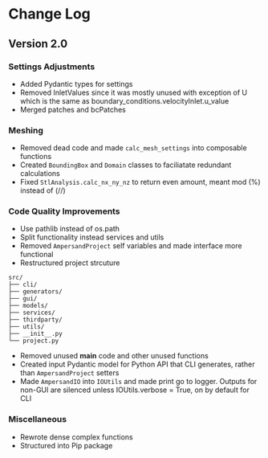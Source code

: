 # Change Log

## Version 2.0

### Settings Adjustments
* Added Pydantic types for settings
* Removed InletValues since it was mostly unused with exception of U which is the same as boundary_conditions.velocityInlet.u_value
* Merged patches and bcPatches

### Meshing
* Removed dead code and made `calc_mesh_settings` into composable functions
* Created `BoundingBox` and `Domain` classes to faciliatate redundant calculations
* Fixed `StlAnalysis.calc_nx_ny_nz` to return even amount, meant mod (%) instead of (//)

### Code Quality Improvements
* Use pathlib instead of os.path
* Split functionality instead services and utils
* Removed `AmpersandProject` self variables and made interface more functional
* Restructured project strcuture 
```
src/
├── cli/
├── generators/
├── gui/
├── models/
├── services/
├── thirdparty/
├── utils/
├── __init__.py
└── project.py
```
* Removed unused __main__ code and other unused functions
* Created input Pydantic model for Python API that CLI generates, rather than `AmpersandProject` setters
* Made `AmpersandIO` into `IOUtils` and made print go to logger. Outputs for non-GUI are silenced unless IOUtils.verbose = True, on by default for CLI

### Miscellaneous
* Rewrote dense complex functions
* Structured into Pip package